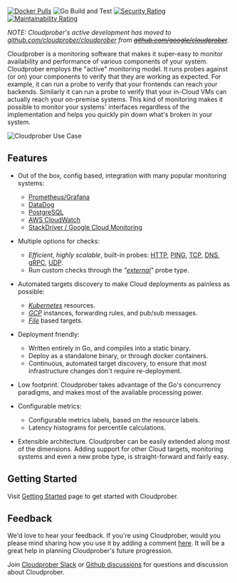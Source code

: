 [![Docker Pulls](https://img.shields.io/docker/pulls/cloudprober/cloudprober.svg)](https://hub.docker.com/v2/repositories/cloudprober/cloudprober/)
![Go Build and Test](https://github.com/google/cloudprober/workflows/Go%20Build%20and%20Test/badge.svg)
[![Security Rating](https://sonarcloud.io/api/project_badges/measure?project=cloudprober_cloudprober&metric=security_rating)](https://sonarcloud.io/summary/new_code?id=cloudprober_cloudprober)
[![Maintainability Rating](https://sonarcloud.io/api/project_badges/measure?project=cloudprober_cloudprober&metric=sqale_rating)](https://sonarcloud.io/summary/new_code?id=cloudprober_cloudprober)

_NOTE: Cloudprober's active development has moved to
[github.com/cloudprober/cloudprober](https://github.com/cloudprober/cloudprober)
from ~~[github.com/google/cloudprober](https://github.com/google/cloudprober)~~._

Cloudprober is a monitoring software that makes it super-easy to monitor
availability and performance of various components of your system. Cloudprober
employs the "active" monitoring model. It runs probes against (or on) your
components to verify that they are working as expected. For example, it can run
a probe to verify that your frontends can reach your backends. Similarly it can
run a probe to verify that your in-Cloud VMs can actually reach your on-premise
systems. This kind of monitoring makes it possible to monitor your systems'
interfaces regardless of the implementation and helps you quickly pin down
what's broken in your system.

![Cloudprober Use Case](http://cloudprober.org/diagrams/cloudprober_use_case.svg)

## Features

*  Out of the box, config based, integration with many popular monitoring systems:
   * [Prometheus/Grafana](https://prometheus.io)
   * [DataDog](https://www.datadoghq.com/)
   * [PostgreSQL](https://www.postgresql.org/)
   * [AWS CloudWatch](https://aws.amazon.com/cloudwatch/)
   * [StackDriver / Google Cloud Monitoring](https://cloud.google.com/stackdriver/)

*  Multiple options for checks:
   *  _Efficient, highly scalable_, built-in probes:
      [HTTP](https://github.com/cloudprober/cloudprober/blob/master/probes/http/proto/config.proto),
      [PING](https://github.com/cloudprober/cloudprober/blob/master/probes/ping/proto/config.proto),
      [TCP](https://github.com/cloudprober/cloudprober/blob/master/probes/tcp/proto/config.proto),
      [DNS](https://github.com/cloudprober/cloudprober/blob/master/probes/dns/proto/config.proto),
      [gRPC](https://github.com/cloudprober/cloudprober/blob/master/probes/grpc/proto/config.proto),
      [UDP](https://github.com/cloudprober/cloudprober/blob/master/probes/udp/proto/config.proto).
   *  Run custom checks through the _"[external](https://cloudprober.org/how-to/external-probe/)"_ probe type.
 
*  Automated targets discovery to make Cloud deployments as painless as possible:
   * _[Kubernetes](https://cloudprober.org/how-to/run-on-kubernetes/#kubernetes-targets)_ resources.
   * _[GCP](https://github.com/cloudprober/cloudprober/blob/master/rds/gcp/proto/config.proto)_ instances, forwarding rules, and pub/sub messages.
   * _[File](https://github.com/cloudprober/cloudprober/blob/master/rds/file/proto/config.proto#L34)_ based targets.

*  Deployment friendly:
   * Written entirely in Go, and compiles into a static binary.
   * Deploy as a standalone binary, or through docker containers.
   * Continuous, automated target discovery, to ensure that most infrastructure changes don't require
     re-deployment.

*   Low footprint. Cloudprober takes advantage of the Go's concurrency paradigms,
    and makes most of the available processing power.
    
*  Configurable metrics:
   * Configurable metrics labels, based on the resource labels.
   * Latency histograms for percentile calculations.

*   Extensible architecture. Cloudprober can be easily extended along most of
    the dimensions. Adding support for other Cloud targets, monitoring systems
    and even a new probe type, is straight-forward and fairly easy.

## Getting Started

Visit [Getting Started](http://cloudprober.org/getting-started) page to get
started with Cloudprober.

## Feedback
    
We'd love to hear your feedback. If you're using Cloudprober, would you please
mind sharing how you use it by adding a comment [here](
https://github.com/cloudprober/cloudprober/discussions/121). It will be a great help in
planning Cloudprober's future progression.

Join [Cloudprober Slack](https://join.slack.com/t/cloudprober/shared_invite/enQtNjA1OTkyOTk3ODc3LWQzZDM2ZWUyNTI0M2E4NmM4NTIyMjM5M2E0MDdjMmU1NGQ3NWNiMjU4NTViMWMyMjg0M2QwMDhkZGZjZmFlNGE) or [Github discussions](
https://github.com/cloudprober/cloudprober/discussions) for questions and discussion
about Cloudprober.
